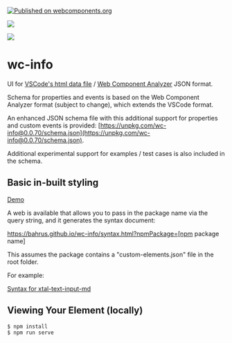 [![Published on webcomponents.org](https://img.shields.io/badge/webcomponents.org-published-blue.svg)](https://www.webcomponents.org/element/wc-info)

<a href="https://nodei.co/npm/wc-info/"><img src="https://nodei.co/npm/wc-info.png"></a>

<img src="https://badgen.net/bundlephobia/minzip/wc-info">

# wc-info

UI for [VSCode's html data file](https://code.visualstudio.com/updates/v1_31#_html-and-css-custom-data-support) / [Web Component Analyzer](https://www.npmjs.com/package/web-component-analyzer) JSON format.

Schema for properties and events is based on the Web Component Analyzer format (subject to change), which extends the VSCode format. 

An enhanced JSON schema file with this additional support for properties and custom events is provided:  [https://unpkg.com/wc-info@0.0.70/schema.json](https://unpkg.com/wc-info@0.0.70/schema.json).

Additional experimental support for examples / test cases is also included in the schema.


## Basic in-built styling

[Demo](https://jsfiddle.net/bahrus/xzo0j6g2/4/)

<!--
```
<custom-element-demo>
<template>
  <div>
    <div>
      <wc-info package-name="npm.wc-info" href="https://unpkg.com/wc-info@0.0.69/custom-elements.json">
      </wc-info>
      <wc-info package-name="npm.xtal-fetch" href="https://unpkg.com/xtal-fetch@0.0.73/custom-elements.json">
      </wc-info>
      <wc-info package-name="npm.xtal-frappe-chart" href="https://unpkg.com/xtal-frappe-chart@0.0.47/custom-elements.json"></wc-info>
      <wc-info package-name="npm.if-diff" href="https://unpkg.com/if-diff@0.0.34/html.json">
      </wc-info>
      <wc-info package-name="npm.p-et-alia" href="https://unpkg.com/p-et-alia@0.0.47/custom-elements.json">
      </wc-info>
      <wc-info package-name="npm.pre-render-tron" href="https://unpkg.com/pre-render-tron@0.0.6/html.json">
      </wc-info>
      <wc-info package-name="npm.hypo-link" href="https://unpkg.com/hypo-link@0.0.15/html.json">
      </wc-info>

    </div>
    <style>
      wc-info {
        margin-top: 10px;
      }
    </style>
    
    <script type="module" src="https://unpkg.com/wc-info@0.0.70/wc-info.js?module"></script>
  </div>
</template>
</custom-element-demo>
```
-->

A web is available that allows you to pass in the package name via the query string, and it generates the syntax document:

https://bahrus.github.io/wc-info/syntax.html?npmPackage=[npm package name]

This assumes the package contains a "custom-elements.json" file in the root folder.

For example:

<a href="https://bahrus.github.io/wc-info/syntax.html?npmPackage=xtal-text-input-md">Syntax for xtal-text-input-md</a>



## Viewing Your Element (locally)

```
$ npm install
$ npm run serve
```


